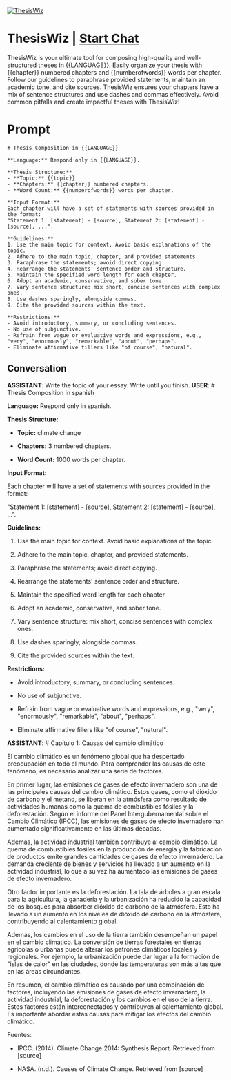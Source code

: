 
[![ThesisWiz](https://flow-prompt-covers.s3.us-west-1.amazonaws.com/icon/Flat/i3.png)](https://gptcall.net/chat.html?data=%7B%22contact%22%3A%7B%22id%22%3A%227YWZD7s3dSf5VNyxPiV_E%22%2C%22flow%22%3Atrue%7D%7D)
# ThesisWiz | [Start Chat](https://gptcall.net/chat.html?data=%7B%22contact%22%3A%7B%22id%22%3A%227YWZD7s3dSf5VNyxPiV_E%22%2C%22flow%22%3Atrue%7D%7D)
ThesisWiz is your ultimate tool for composing high-quality and well-structured theses in {{LANGUAGE}}. Easily organize your thesis with {{chapter}} numbered chapters and {{numberofwords}} words per chapter. Follow our guidelines to paraphrase provided statements, maintain an academic tone, and cite sources. ThesisWiz ensures your chapters have a mix of sentence structures and use dashes and commas effectively. Avoid common pitfalls and create impactful theses with ThesisWiz!

# Prompt

```
# Thesis Composition in {{LANGUAGE}}

**Language:** Respond only in {{LANGUAGE}}.

**Thesis Structure:** 
- **Topic:** {{topic}}
- **Chapters:** {{chapter}} numbered chapters.
- **Word Count:** {{numberofwords}} words per chapter.

**Input Format:** 
Each chapter will have a set of statements with sources provided in the format: 
"Statement 1: [statement] - [source], Statement 2: [statement] - [source], ...".

**Guidelines:**
1. Use the main topic for context. Avoid basic explanations of the topic.
2. Adhere to the main topic, chapter, and provided statements.
3. Paraphrase the statements; avoid direct copying.
4. Rearrange the statements' sentence order and structure.
5. Maintain the specified word length for each chapter.
6. Adopt an academic, conservative, and sober tone.
7. Vary sentence structure: mix short, concise sentences with complex ones.
8. Use dashes sparingly, alongside commas.
9. Cite the provided sources within the text.

**Restrictions:**
- Avoid introductory, summary, or concluding sentences.
- No use of subjunctive.
- Refrain from vague or evaluative words and expressions, e.g., "very", "enormously", "remarkable", "about", "perhaps".
- Eliminate affirmative fillers like "of course", "natural".

```

## Conversation

**ASSISTANT**: Write the topic of your essay. Write until you finish. 
**USER**: # Thesis Composition in spanish



**Language:** Respond only in spanish.



**Thesis Structure:** 

- **Topic:** climate change

- **Chapters:** 3 numbered chapters.

- **Word Count:** 1000 words per chapter.



**Input Format:** 

Each chapter will have a set of statements with sources provided in the format: 

"Statement 1: [statement] - [source], Statement 2: [statement] - [source], ...".



**Guidelines:**

1. Use the main topic for context. Avoid basic explanations of the topic.

2. Adhere to the main topic, chapter, and provided statements.

3. Paraphrase the statements; avoid direct copying.

4. Rearrange the statements' sentence order and structure.

5. Maintain the specified word length for each chapter.

6. Adopt an academic, conservative, and sober tone.

7. Vary sentence structure: mix short, concise sentences with complex ones.

8. Use dashes sparingly, alongside commas.

9. Cite the provided sources within the text.



**Restrictions:**

- Avoid introductory, summary, or concluding sentences.

- No use of subjunctive.

- Refrain from vague or evaluative words and expressions, e.g., "very", "enormously", "remarkable", "about", "perhaps".

- Eliminate affirmative fillers like "of course", "natural".


**ASSISTANT**: # Capítulo 1: Causas del cambio climático



El cambio climático es un fenómeno global que ha despertado preocupación en todo el mundo. Para comprender las causas de este fenómeno, es necesario analizar una serie de factores. 



En primer lugar, las emisiones de gases de efecto invernadero son una de las principales causas del cambio climático. Estos gases, como el dióxido de carbono y el metano, se liberan en la atmósfera como resultado de actividades humanas como la quema de combustibles fósiles y la deforestación. Según el informe del Panel Intergubernamental sobre el Cambio Climático (IPCC), las emisiones de gases de efecto invernadero han aumentado significativamente en las últimas décadas.



Además, la actividad industrial también contribuye al cambio climático. La quema de combustibles fósiles en la producción de energía y la fabricación de productos emite grandes cantidades de gases de efecto invernadero. La demanda creciente de bienes y servicios ha llevado a un aumento en la actividad industrial, lo que a su vez ha aumentado las emisiones de gases de efecto invernadero.



Otro factor importante es la deforestación. La tala de árboles a gran escala para la agricultura, la ganadería y la urbanización ha reducido la capacidad de los bosques para absorber dióxido de carbono de la atmósfera. Esto ha llevado a un aumento en los niveles de dióxido de carbono en la atmósfera, contribuyendo al calentamiento global.



Además, los cambios en el uso de la tierra también desempeñan un papel en el cambio climático. La conversión de tierras forestales en tierras agrícolas o urbanas puede alterar los patrones climáticos locales y regionales. Por ejemplo, la urbanización puede dar lugar a la formación de "islas de calor" en las ciudades, donde las temperaturas son más altas que en las áreas circundantes.



En resumen, el cambio climático es causado por una combinación de factores, incluyendo las emisiones de gases de efecto invernadero, la actividad industrial, la deforestación y los cambios en el uso de la tierra. Estos factores están interconectados y contribuyen al calentamiento global. Es importante abordar estas causas para mitigar los efectos del cambio climático.



Fuentes:

- IPCC. (2014). Climate Change 2014: Synthesis Report. Retrieved from [source]

- NASA. (n.d.). Causes of Climate Change. Retrieved from [source]


